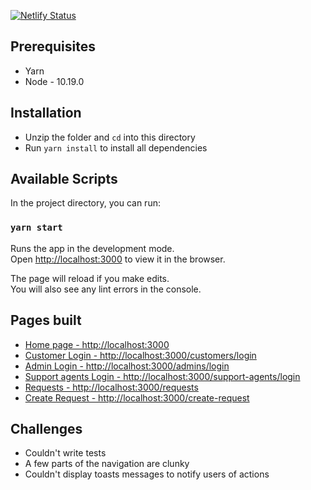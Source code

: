 [![Netlify Status](https://api.netlify.com/api/v1/badges/7da7693a-c38b-4ce7-9f81-1239b8097773/deploy-status)](https://app.netlify.com/sites/hopeful-spence-9db445/deploys)

## Prerequisites
* Yarn
* Node -  10.19.0

## Installation
* Unzip the folder and `cd` into this directory
* Run  `yarn install` to install all dependencies

## Available Scripts

In the project directory, you can run:

### `yarn start`

Runs the app in the development mode.<br />
Open [http://localhost:3000](http://localhost:3000) to view it in the browser.

The page will reload if you make edits.<br />
You will also see any lint errors in the console.

## Pages built
* [Home page - http://localhost:3000](http://localhost:3000)
* [Customer Login - http://localhost:3000/customers/login](http://localhost:3000/customers/login)
* [Admin Login - http://localhost:3000/admins/login](http://localhost:3000/admins/login)
* [Support agents Login - http://localhost:3000/support-agents/login](http://localhost:3000/support-agents/login)
* [Requests - http://localhost:3000/requests](http://localhost:3000/requests)
* [Create Request - http://localhost:3000/create-request](http://localhost:3000/create-request)

## Challenges
* Couldn't write tests
* A few parts of the navigation are clunky
* Couldn't display toasts messages to notify users of actions








